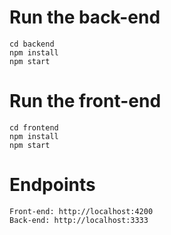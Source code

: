 # Run the back-end
```
cd backend
npm install
npm start
``` 

# Run the front-end
```
cd frontend
npm install
npm start
``` 

# Endpoints
```
Front-end: http://localhost:4200
Back-end: http://localhost:3333
```